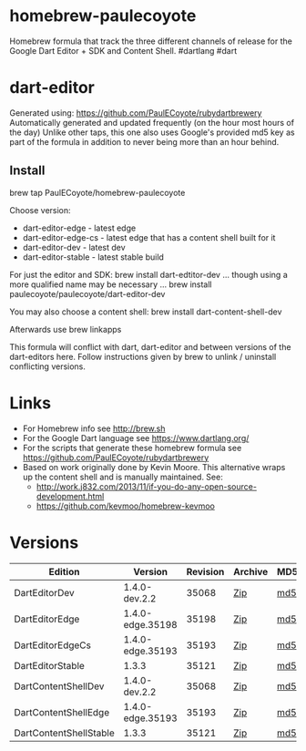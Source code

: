 homebrew-paulecoyote
====================

Homebrew formula that track the three different channels of release for the Google Dart Editor + SDK and Content Shell.  #dartlang #dart

dart-editor
===========

Generated using: https://github.com/PaulECoyote/rubydartbrewery
Automatically generated and updated frequently (on the hour most hours of the day)
Unlike other taps, this one also uses Google's provided md5 key as part of the formula in addition to never being more than an hour behind.

Install
-------
brew tap PaulECoyote/homebrew-paulecoyote

Choose version:
* dart-editor-edge - latest edge
* dart-editor-edge-cs - latest edge that has a content shell built for it
* dart-editor-dev - latest dev
* dart-editor-stable - latest stable build

For just the editor and SDK:
brew install dart-edtitor-dev
... though using a more qualified name may be necessary ...
brew install paulecoyote/paulecoyote/dart-editor-dev

You may also choose a content shell:
brew install dart-content-shell-dev

Afterwards use 
brew linkapps

This formula will conflict with dart, dart-editor and between versions of the dart-editors here.  Follow instructions given by brew to unlink / uninstall conflicting versions.

Links
=====
* For Homebrew info see http://brew.sh
* For the Google Dart language see https://www.dartlang.org/
* For the scripts that generate these homebrew formula see https://github.com/PaulECoyote/rubydartbrewery
* Based on work originally done by Kevin Moore. This alternative wraps up the content shell and is manually maintained.  See: 
    * http://work.j832.com/2013/11/if-you-do-any-open-source-development.html
    * https://github.com/kevmoo/homebrew-kevmoo

Versions
========
| Edition | Version | Revision | Archive | MD5 | Notes |
| ------- | ------- | -------- | ------- | --- | ----- |
| DartEditorDev | 1.4.0-dev.2.2 | 35068 | [Zip](http://storage.googleapis.com/dart-archive/channels/dev/release/35068/editor/darteditor-macos-x64.zip) | [md5](http://storage.googleapis.com/dart-archive/channels/dev/release/35068/editor/darteditor-macos-x64.zip.md5sum) | [Changes](http://storage.googleapis.com/dart-archive/channels/dev/release/latest/changelog.html) |
| DartEditorEdge | 1.4.0-edge.35198 | 35198 | [Zip](http://storage.googleapis.com/dart-archive/channels/be/raw/35198/editor/darteditor-macos-x64.zip) | [md5](http://storage.googleapis.com/dart-archive/channels/be/raw/35198/editor/darteditor-macos-x64.zip.md5sum) | - |
| DartEditorEdgeCs | 1.4.0-edge.35193 | 35193 | [Zip](http://storage.googleapis.com/dart-archive/channels/be/raw/35193/editor/darteditor-macos-x64.zip) | [md5](http://storage.googleapis.com/dart-archive/channels/be/raw/35193/editor/darteditor-macos-x64.zip.md5sum) | - |
| DartEditorStable | 1.3.3 | 35121 | [Zip](http://storage.googleapis.com/dart-archive/channels/stable/release/35121/editor/darteditor-macos-x64.zip) | [md5](http://storage.googleapis.com/dart-archive/channels/stable/release/35121/editor/darteditor-macos-x64.zip.md5sum) | [Changes](http://storage.googleapis.com/dart-archive/channels/stable/release/latest/changelog.html) |
| DartContentShellDev | 1.4.0-dev.2.2 | 35068 | [Zip](http://storage.googleapis.com/dart-archive/channels/dev/release/35068/dartium/content_shell-macos-ia32-release.zip) | [md5](http://storage.googleapis.com/dart-archive/channels/dev/release/35068/dartium/content_shell-macos-ia32-release.zip.md5sum) | - |
| DartContentShellEdge | 1.4.0-edge.35193 | 35193 | [Zip](http://storage.googleapis.com/dart-archive/channels/be/raw/35193/dartium/content_shell-macos-ia32-release.zip) | [md5](http://storage.googleapis.com/dart-archive/channels/be/raw/35193/dartium/content_shell-macos-ia32-release.zip.md5sum) | - |
| DartContentShellStable | 1.3.3 | 35121 | [Zip](http://storage.googleapis.com/dart-archive/channels/stable/release/35121/dartium/content_shell-macos-ia32-release.zip) | [md5](http://storage.googleapis.com/dart-archive/channels/stable/release/35121/dartium/content_shell-macos-ia32-release.zip.md5sum) | - |
